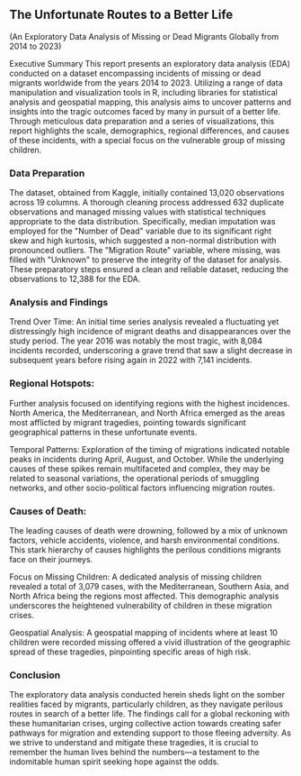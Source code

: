  ## The Unfortunate Routes to a Better Life
(An Exploratory Data Analysis of Missing or Dead Migrants Globally from 2014 to 2023)

Executive Summary
This report presents an exploratory data analysis (EDA) conducted on a dataset encompassing incidents of missing or dead migrants worldwide from the years 2014 to 2023. Utilizing a range of data manipulation and visualization tools in R, including libraries for statistical analysis and geospatial mapping, this analysis aims to uncover patterns and insights into the tragic outcomes faced by many in pursuit of a better life. Through meticulous data preparation and a series of visualizations, this report highlights the scale, demographics, regional differences, and causes of these incidents, with a special focus on the vulnerable group of missing children.

### Data Preparation
The dataset, obtained from Kaggle, initially contained 13,020 observations across 19 columns. A thorough cleaning process addressed 632 duplicate observations and managed missing values with statistical techniques appropriate to the data distribution. Specifically, median imputation was employed for the "Number of Dead" variable due to its significant right skew and high kurtosis, which suggested a non-normal distribution with pronounced outliers. The "Migration Route" variable, where missing, was filled with "Unknown" to preserve the integrity of the dataset for analysis. These preparatory steps ensured a clean and reliable dataset, reducing the observations to 12,388 for the EDA.

### Analysis and Findings
Trend Over Time:
An initial time series analysis revealed a fluctuating yet distressingly high incidence of migrant deaths and disappearances over the study period. The year 2016 was notably the most tragic, with 8,084 incidents recorded, underscoring a grave trend that saw a slight decrease in subsequent years before rising again in 2022 with 7,141 incidents.
 
### Regional Hotspots:
Further analysis focused on identifying regions with the highest incidences. North America, the Mediterranean, and North Africa emerged as the areas most afflicted by migrant tragedies, pointing towards significant geographical patterns in these unfortunate events.

 
Temporal Patterns:
Exploration of the timing of migrations indicated notable peaks in incidents during April, August, and October. While the underlying causes of these spikes remain multifaceted and complex, they may be related to seasonal variations, the operational periods of smuggling networks, and other socio-political factors influencing migration routes.
 

### Causes of Death:
The leading causes of death were drowning, followed by a mix of unknown factors, vehicle accidents, violence, and harsh environmental conditions. This stark hierarchy of causes highlights the perilous conditions migrants face on their journeys.
 
Focus on Missing Children:
A dedicated analysis of missing children revealed a total of 3,079 cases, with the Mediterranean, Southern Asia, and North Africa being the regions most affected. This demographic analysis underscores the heightened vulnerability of children in these migration crises.

Geospatial Analysis:
A geospatial mapping of incidents where at least 10 children were recorded missing offered a vivid illustration of the geographic spread of these tragedies, pinpointing specific areas of high risk.
 
### Conclusion
The exploratory data analysis conducted herein sheds light on the somber realities faced by migrants, particularly children, as they navigate perilous routes in search of a better life. The findings call for a global reckoning with these humanitarian crises, urging collective action towards creating safer pathways for migration and extending support to those fleeing adversity. As we strive to understand and mitigate these tragedies, it is crucial to remember the human lives behind the numbers—a testament to the indomitable human spirit seeking hope against the odds.

